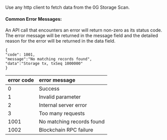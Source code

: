 Use any http client to fetch data from the 0G Storage Scan.

#### Common Error Messages:
An API call that encounters an error will return non-zero as its status code. The error message will be returned in the message field and the detailed reason for the error will be returned in the data field.
```
{
"code": 1001,
"message":"No matching records found",
"data":"Storage tx, txSeq 1000000"
}
```
| error code | error message             |
|:-----------|:--------------------------|
| 0          | Success                   |
| 1          | Invalid parameter         |
| 2          | Internal server error     |
| 3          | Too many requests         |
| 1001       | No matching records found |
| 1002       | Blockchain RPC failure    |


